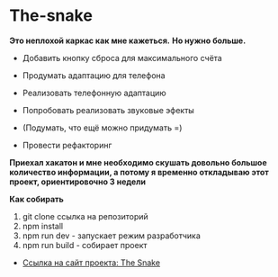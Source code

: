 # The-snake

__Это неплохой каркас как мне кажеться.__
__Но нужно больше.__



* Добавить кнопку сброса для максимального счёта

* Продумать адаптацию для телефона
* Реализовать телефонную адаптацию


* Попробовать реализовать звуковые эфекты

* (Подумать, что ещё можно придумать =)

* Провести рефакторинг

__Приехал хакатон и мне необходимо скушать довольно большое количество информации, а потому я временно откладываю этот проект, ориентировочно 3 недели__

__Как собирать__

1. git clone ссылка на репозиторий
2. npm install
3. npm run dev - запускает режим разработчика
4. npm run build - собирает проект

* [Ссылка на сайт проекта: The Snake](https://the-snake-brown.vercel.app/) 